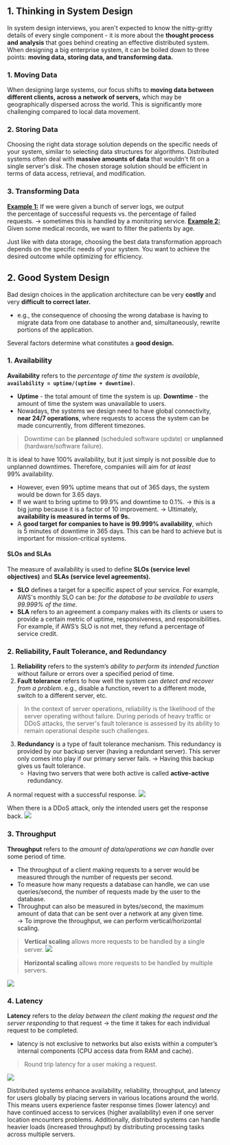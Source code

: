## 1. Thinking in System Design
In system design interviews, you aren't expected to know the nitty-gritty details of every single component - it is more about the **thought process and analysis** that goes behind creating an effective distributed system.
 
When designing a big enterprise system, it can be boiled down to three points: **moving data, storing data, and transforming data.**
### 1. Moving Data
When designing large systems, our focus shifts to **moving data between different clients, across a network of servers,** which may be geographically dispersed across the world. This is significantly more challenging compared to local data movement.
### 2. Storing Data
Choosing the right data storage solution depends on the specific needs of your system, similar to selecting data structures for algorithms. Distributed systems often deal with **massive amounts of data** that wouldn't fit on a single server's disk. The chosen storage solution should be efficient in terms of data access, retrieval, and modification.
###  3. Transforming Data
<u>**Example 1:**</u> If we were given a bunch of server logs, we output the percentage of successful requests vs. the percentage of failed requests. → sometimes this is handled by a monitoring service.
<u>**Example 2:**</u> Given some medical records, we want to filter the patients by age.

Just like with data storage, choosing the best data transformation approach depends on the specific needs of your system. You want to achieve the desired outcome while optimizing for efficiency.
## 2. Good System Design
Bad design choices in the application architecture can be very **costly** and very **difficult to correct later.** 
* e.g., the consequence of choosing the wrong database is having to migrate data from one database to another and, simultaneously, rewrite portions of the application.

Several factors determine what constitutes a **good design.** 
### 1. Availability
**Availability** refers to the *percentage of time the system is available*, **`availability = uptime/(uptime + downtime)`**. 
* **Uptime** - the total amount of time the system is up. **Downtime** - the amount of time the system was unavailable to users.
* Nowadays, the systems we design need to have global connectivity, **near 24/7 operations**, where requests to access the system can be made concurrently, from different timezones.

> Downtime can be **planned** (scheduled software update) or **unplanned** (hardware/software failure). 

It is ideal to have 100% availability, but it just simply is not possible due to unplanned downtimes. Therefore, companies will aim for _at least_ 99% availability.
* However, even 99% uptime means that out of 365 days, the system would be down for 3.65 days.
* If we want to bring uptime to 99.9% and downtime to 0.1%. → this is a big jump because it is a factor of 10 improvement. 
→ Ultimately, **availability is measured in terms of 9s.** 
* A **good target for companies to have is 99.999% availability**, which is 5 minutes of downtime in 365 days. This can be hard to achieve but is important for mission-critical systems.
#### SLOs and SLAs 
The measure of availability is used to define **SLOs (service level objectives)** and **SLAs (service level agreements).**
* **SLO** defines a target for a specific aspect of your service. For example, AWS's monthly SLO can be: *for the database to be available to users 99.999% of the time.* 
* **SLA** refers to an agreement a company makes with its clients or users to provide a certain metric of uptime, responsiveness, and responsibilities. For example, if AWS’s SLO is not met, they refund a percentage of service credit. 
### 2. Reliability, Fault Tolerance, and Redundancy
1. **Reliability** refers to the system’s *ability to perform its intended function* without failure or errors over a specified period of time. 
2. **Fault tolerance** refers to how well the system can *detect and recover from a problem*. e.g., disable a function, revert to a different mode, switch to a different server, etc. 

> In the context of server operations, reliability is the likelihood of the server operating without failure. During periods of heavy traffic or DDoS attacks, the server's fault tolerance is assessed by its ability to remain operational despite such challenges.

3. **Redundancy** is a type of fault tolerance mechanism. This redundancy is provided by our backup server (having a redundant server). This server only comes into play if our primary server fails. 
→ Having this backup gives us fault tolerance.
	* Having two servers that were both active is called **active-active** redundancy.

A normal request with a successful response.
![](https://i.imgur.com/yGduXfw.png)

When there is a DDoS attack, only the intended users get the response back. 
![](https://i.imgur.com/XoKxSPW.png)
### 3. Throughput
**Throughput** refers to the *amount of data/operations we can handle* over some period of time. 
* The throughput of a client making requests to a server would be measured through the number of requests per second. 
* To measure how many requests a database can handle, we can use queries/second, the number of requests made by the user to the database. 
* Throughput can also be measured in bytes/second, the maximum amount of data that can be sent over a network at any given time.  
→ To improve the throughput, we can perform vertical/horizontal scaling.

> **Vertical scaling** allows more requests to be handled by a single server.
> ![](https://i.imgur.com/JDELLWe.png)

> **Horizontal scaling** allows more requests to be handled by multiple servers.
> 
![](https://i.imgur.com/7ykqHDg.png)
### 4. Latency
**Latency** refers to the *delay between the client making the request and the server responding* to that request → the time it takes for each individual request to be completed. 
* latency is not exclusive to networks but also exists within a computer’s internal components (CPU access data from RAM and cache).

> Round trip latency for a user making a request.
> 
![](https://i.imgur.com/f7jmXmw.png)

Distributed systems enhance availability, reliability, throughput, and latency for users globally by placing servers in various locations around the world. This means users experience faster response times (lower latency) and have continued access to services (higher availability) even if one server location encounters problems. Additionally, distributed systems can handle heavier loads (increased throughput) by distributing processing tasks across multiple servers.
